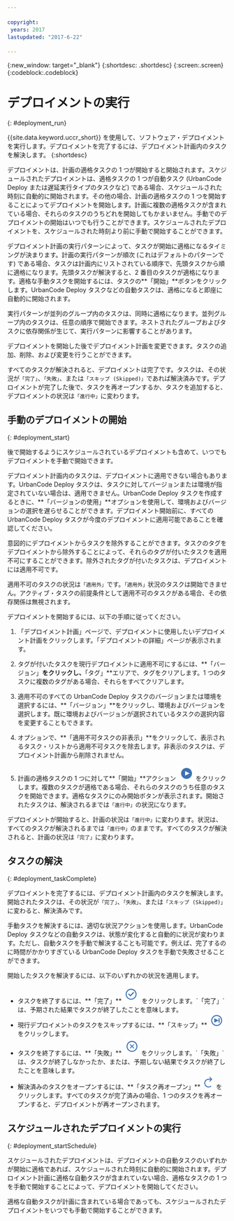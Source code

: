 ```yaml
---

copyright:
 years: 2017
lastupdated: "2017-6-22"

---
```


{:new_window: target="_blank"}
{:shortdesc: .shortdesc}
{:screen:.screen}
{:codeblock:.codeblock}

# デプロイメントの実行
{: #deployment_run}

{{site.data.keyword.uccr_short}} を使用して、ソフトウェア・デプロイメントを実行します。デプロイメントを完了するには、デプロイメント計画内のタスクを解決します。
{:shortdesc}

デプロイメントは、計画の適格タスクの 1 つが開始すると開始されます。スケジュールされたデプロイメントは、適格タスクの 1 つが自動タスク (UrbanCode Deploy または遅延実行タイプのタスクなど) である場合、スケジュールされた時刻に自動的に開始されます。その他の場合、計画の適格タスクの 1 つを開始することによってデプロイメントを開始します。計画に複数の適格タスクが含まれている場合、それらのタスクのうちどれを開始してもかまいません。手動でのデプロイメントの開始はいつでも行うことができます。スケジュールされたデプロイメントを、スケジュールされた時刻より前に手動で開始することができます。   

デプロイメント計画の実行パターンによって、タスクが開始に適格になるタイミングが決まります。計画の実行パターンが順次 (これはデフォルトのパターンです) である場合、タスクは計画内にリストされている順序で、先頭タスクから順に適格になります。先頭タスクが解決すると、2 番目のタスクが適格になります。適格な手動タスクを開始するには、タスクの**「開始」**ボタンをクリックします。UrbanCode Deploy タスクなどの自動タスクは、適格になると即座に自動的に開始されます。

実行パターンが並列のグループ内のタスクは、同時に適格になります。並列グループ内のタスクは、任意の順序で開始できます。ネストされたグループおよびタスクに依存関係が生じて、実行パターンに影響することがあります。

デプロイメントを開始した後でデプロイメント計画を変更できます。タスクの追加、削除、および変更を行うことができます。

すべてのタスクが解決されると、デプロイメントは完了です。タスクは、その状況が`「完了」`、`「失敗」`、または`「スキップ (Skipped)」`であれば解決済みです。デプロイメントが完了した後で、タスクを再オープンするか、タスクを追加すると、デプロイメントの状況は`「進行中」`に変わります。

## 手動のデプロイメントの開始
{: #deployment_start}

後で開始するようにスケジュールされているデプロイメントも含めて、いつでもデプロイメントを手動で開始できます。

デプロイメント計画内のタスクは、デプロイメントに適用できない場合もあります。UrbanCode Deploy タスクは、タスクに対してバージョンまたは環境が指定されていない場合は、適用できません。UrbanCode Deploy タスクを作成するときに、**「バージョンの使用」**オプションを使用して、環境およびバージョンの選択を遅らせることができます。デプロイメント開始前に、すべての UrbanCode Deploy タスクが今度のデプロイメントに適用可能であることを確認してください。    

意図的にデプロイメントからタスクを除外することができます。タスクのタグをデプロイメントから除外することによって、それらのタグが付いたタスクを適用不可にすることができます。除外されたタグが付いたタスクは、デプロイメントには適用不可です。  

適用不可のタスクの状況は`「適用外」`です。`「適用外」`状況のタスクは開始できません。アクティブ・タスクの前提条件として適用不可のタスクがある場合、その依存関係は無視されます。  

デプロイメントを開始するには、以下の手順に従ってください。

1. 「デプロイメント計画」ページで、デプロイメントに使用したいデプロイメント計画をクリックします。「デプロイメントの詳細」ページが表示されます。

2. タグが付いたタスクを現行デプロイメントに適用不可にするには、**「バージョン」**をクリックし、**「タグ」**エリアで、タグをクリアします。1 つのタスクに複数のタグがある場合、それらをすべてクリアします。

2. 適用不可のすべての UrbanCode Deploy タスクのバージョンまたは環境を選択するには、**「バージョン」**をクリックし、環境およびバージョンを選択します。既に環境およびバージョンが選択されているタスクの選択内容を変更することもできます。

1. オプションで、**「適用不可タスクの非表示」**をクリックして、表示されるタスク・リストから適用不可タスクを除去します。非表示のタスクは、デプロイメント計画から削除されません。

1. 計画の適格タスクの 1 つに対して**「開始」**アクション <img class="inline" src="images/task-start.png"  alt="タスク開始アクション"> をクリックします。複数のタスクが適格である場合、それらのタスクのうち任意のタスクを開始できます。適格なタスクにのみ開始ボタンが表示されます。開始されたタスクは、解決されるまでは`「進行中」`の状況になります。

デプロイメントが開始すると、計画の状況は`「進行中」`に変わります。状況は、すべてのタスクが解決されるまでは`「進行中」`のままです。すべてのタスクが解決されると、計画の状況は`「完了」`に変わります。

## タスクの解決
{: #deployment_taskComplete}

デプロイメントを完了するには、デプロイメント計画内のタスクを解決します。開始されたタスクは、その状況が`「完了」`、`「失敗」`、または`「スキップ (Skipped)」`に変わると、解決済みです。

手動タスクを解決するには、適切な状況アクションを使用します。UrbanCode Deploy タスクなどの自動タスクは、状態が変化すると自動的に状況が変わります。ただし、自動タスクを手動で解決することも可能です。例えば、完了するのに時間がかかりすぎている UrbanCode Deploy タスクを手動で失敗させることができます。

開始したタスクを解決するには、以下のいずれかの状況を適用します。

<ul>
<li>タスクを終了するには、**「完了」** <img class="inline" src="images/task-complete.png"  alt="タスク完了アクション"> をクリックします。`「完了」`は、予期された結果でタスクが終了したことを意味します。
</li>
<li>現行デプロイメントのタスクをスキップするには、**「スキップ」** <img class="inline" src="images/task-skip.png"  alt="タスクのスキップ・アクション"> をクリックします。
</li>
<li>タスクを終了するには、**「失敗」** <img class="inline" src="images/task-fail.png"  alt="タスク失敗アクション"> をクリックします。`「失敗」`は、タスクが終了しなかったか、または、予期しない結果でタスクが終了したことを意味します。
</li>
<li>解決済みのタスクをオープンするには、**「タスク再オープン」** <img class="inline" src="images/task-reopen.png"  alt="タスク再オープン・アクション"> をクリックします。すべてのタスクが完了済みの場合、1 つのタスクを再オープンすると、デプロイメントが再オープンされます。
</li>
</ul>

## スケジュールされたデプロイメントの実行
{: #deployment_startSchedule}

スケジュールされたデプロイメントは、デプロイメントの自動タスクのいずれかが開始に適格であれば、スケジュールされた時刻に自動的に開始されます。デプロイメント計画に適格な自動タスクが含まれていない場合、適格なタスクの 1 つを手動で開始することによって、デプロイメントを開始してください。

適格な自動タスクが計画に含まれている場合であっても、スケジュールされたデプロイメントをいつでも手動で開始することができます。
